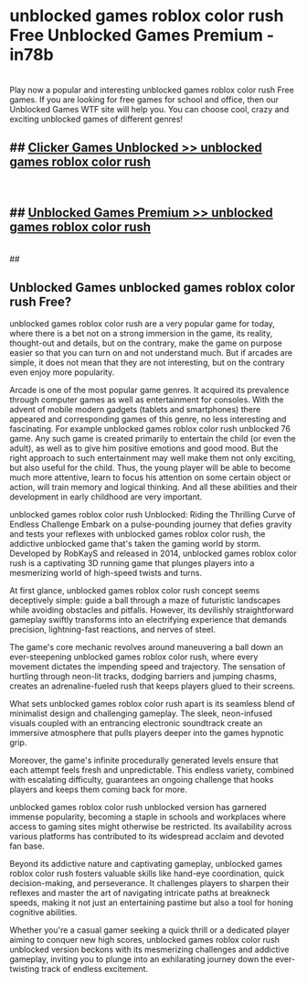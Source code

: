 # unblocked games roblox color rush Free Unblocked Games Premium - in78b <br>
<br>
Play now a popular and interesting unblocked games roblox color rush Free games. If you are looking for free games for school and office, then our Unblocked Games WTF site will help you. You can choose cool, crazy and exciting unblocked games of different genres!


## ##  [Clicker Games Unblocked >> unblocked games roblox color rush](http://freeplayer.one?title=unblocked_games_roblox_color_rush&ref=M1)
  <br>

##  ## [Unblocked Games Premium >> unblocked games roblox color rush](http://freeplayer.one?title=unblocked_games_roblox_color_rush&ref=M1)
  <br>
  ##



## Unblocked Games unblocked games roblox color rush Free?

unblocked games roblox color rush are a very popular game for today, where there is a bet not on a strong immersion in the game, its reality, thought-out and details, but on the contrary, make the game on purpose easier so that you can turn on and not understand much. But if arcades are simple, it does not mean that they are not interesting, but on the contrary even enjoy more popularity.

Arcade is one of the most popular game genres. It acquired its prevalence through computer games as well as entertainment for consoles. With the advent of mobile modern gadgets (tablets and smartphones) there appeared and corresponding games of this genre, no less interesting and fascinating. For example unblocked games roblox color rush unblocked 76 game. Any such game is created primarily to entertain the child (or even the adult), as well as to give him positive emotions and good mood. But the right approach to such entertainment may well make them not only exciting, but also useful for the child. Thus, the young player will be able to become much more attentive, learn to focus his attention on some certain object or action, will train memory and logical thinking. And all these abilities and their development in early childhood are very important.

unblocked games roblox color rush Unblocked: Riding the Thrilling Curve of Endless Challenge
Embark on a pulse-pounding journey that defies gravity and tests your reflexes with unblocked games roblox color rush, the addictive unblocked game that's taken the gaming world by storm. Developed by RobKayS and released in 2014, unblocked games roblox color rush is a captivating 3D running game that plunges players into a mesmerizing world of high-speed twists and turns.

At first glance, unblocked games roblox color rush concept seems deceptively simple: guide a ball through a maze of futuristic landscapes while avoiding obstacles and pitfalls. However, its devilishly straightforward gameplay swiftly transforms into an electrifying experience that demands precision, lightning-fast reactions, and nerves of steel.

The game's core mechanic revolves around maneuvering a ball down an ever-steepening unblocked games roblox color rush, where every movement dictates the impending speed and trajectory. The sensation of hurtling through neon-lit tracks, dodging barriers and jumping chasms, creates an adrenaline-fueled rush that keeps players glued to their screens.

What sets unblocked games roblox color rush apart is its seamless blend of minimalist design and challenging gameplay. The sleek, neon-infused visuals coupled with an entrancing electronic soundtrack create an immersive atmosphere that pulls players deeper into the games hypnotic grip.

Moreover, the game's infinite procedurally generated levels ensure that each attempt feels fresh and unpredictable. This endless variety, combined with escalating difficulty, guarantees an ongoing challenge that hooks players and keeps them coming back for more.

unblocked games roblox color rush unblocked version has garnered immense popularity, becoming a staple in schools and workplaces where access to gaming sites might otherwise be restricted. Its availability across various platforms has contributed to its widespread acclaim and devoted fan base.

Beyond its addictive nature and captivating gameplay, unblocked games roblox color rush fosters valuable skills like hand-eye coordination, quick decision-making, and perseverance. It challenges players to sharpen their reflexes and master the art of navigating intricate paths at breakneck speeds, making it not just an entertaining pastime but also a tool for honing cognitive abilities.

Whether you're a casual gamer seeking a quick thrill or a dedicated player aiming to conquer new high scores, unblocked games roblox color rush unblocked version beckons with its mesmerizing challenges and addictive gameplay, inviting you to plunge into an exhilarating journey down the ever-twisting track of endless excitement.
